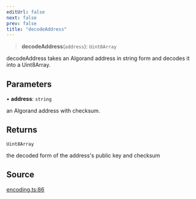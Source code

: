 ```yaml
---
editUrl: false
next: false
prev: false
title: "decodeAddress"
---
```


> **decodeAddress**(`address`): `Uint8Array`

decodeAddress takes an Algorand address in string form and decodes it into a Uint8Array.

## Parameters

• **address**: `string`

an Algorand address with checksum.

## Returns

`Uint8Array`

the decoded form of the address's public key and checksum

## Source

[encoding.ts:86](https://github.com/algorandfoundation/liquid-auth/blob/10c59840d062554c79d275cbb41957b40edae1ed/clients/liquid-auth-core/src/encoding.ts#L86)
